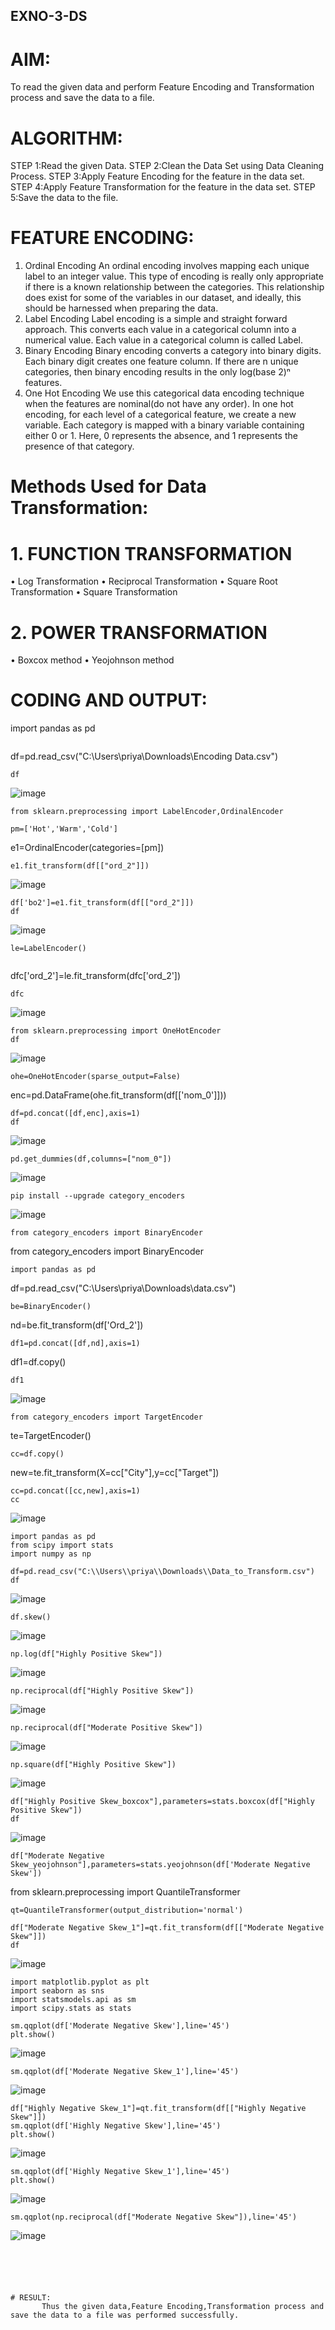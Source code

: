 ## EXNO-3-DS

# AIM:
To read the given data and perform Feature Encoding and Transformation process and save the data to a file.

# ALGORITHM:
STEP 1:Read the given Data.
STEP 2:Clean the Data Set using Data Cleaning Process.
STEP 3:Apply Feature Encoding for the feature in the data set.
STEP 4:Apply Feature Transformation for the feature in the data set.
STEP 5:Save the data to the file.

# FEATURE ENCODING:
1. Ordinal Encoding
An ordinal encoding involves mapping each unique label to an integer value. This type of encoding is really only appropriate if there is a known relationship between the categories. This relationship does exist for some of the variables in our dataset, and ideally, this should be harnessed when preparing the data.
2. Label Encoding
Label encoding is a simple and straight forward approach. This converts each value in a categorical column into a numerical value. Each value in a categorical column is called Label.
3. Binary Encoding
Binary encoding converts a category into binary digits. Each binary digit creates one feature column. If there are n unique categories, then binary encoding results in the only log(base 2)ⁿ features.
4. One Hot Encoding
We use this categorical data encoding technique when the features are nominal(do not have any order). In one hot encoding, for each level of a categorical feature, we create a new variable. Each category is mapped with a binary variable containing either 0 or 1. Here, 0 represents the absence, and 1 represents the presence of that category.

# Methods Used for Data Transformation:
  # 1. FUNCTION TRANSFORMATION
• Log Transformation
• Reciprocal Transformation
• Square Root Transformation
• Square Transformation
  # 2. POWER TRANSFORMATION
• Boxcox method
• Yeojohnson method

# CODING AND OUTPUT:
import pandas as pd
```
```
df=pd.read_csv("C:\\Users\\priya\\Downloads\\Encoding Data.csv")
```
df
```
![image](https://github.com/user-attachments/assets/e84bed62-736a-4948-9746-a11b447b5b24)
```
from sklearn.preprocessing import LabelEncoder,OrdinalEncoder
```
```
pm=['Hot','Warm','Cold']
```
e1=OrdinalEncoder(categories=[pm])
```
e1.fit_transform(df[["ord_2"]])
```
![image](https://github.com/user-attachments/assets/8531eb16-4ff7-4f5e-8737-a639a7396f40)
```
df['bo2']=e1.fit_transform(df[["ord_2"]])
df
```
![image](https://github.com/user-attachments/assets/fbffce5a-76b4-4c0a-a4a1-5f27b1ba19fc)
```
le=LabelEncoder()
```
```dfc=df.copy()
```
dfc['ord_2']=le.fit_transform(dfc['ord_2'])
```
dfc
```
![image](https://github.com/user-attachments/assets/85ab2c6c-a836-401b-9f11-a294445f59ae)
```
from sklearn.preprocessing import OneHotEncoder
df
```
![image](https://github.com/user-attachments/assets/0d868af7-1876-4c2f-b6fb-8881b8717113)
```
ohe=OneHotEncoder(sparse_output=False)
```
enc=pd.DataFrame(ohe.fit_transform(df[['nom_0']]))
```
df=pd.concat([df,enc],axis=1)
df
```
![image](https://github.com/user-attachments/assets/33946df2-f821-4b6d-8c21-e0ca68c6e93a)
```
pd.get_dummies(df,columns=["nom_0"])
```
![image](https://github.com/user-attachments/assets/bdc2fa38-449c-43bc-89a1-30bf5d07a3a3)
```
pip install --upgrade category_encoders
```
![image](https://github.com/user-attachments/assets/9f6bcb63-2881-49e4-96f3-b59340664ddb)
```
from category_encoders import BinaryEncoder
```
from category_encoders import BinaryEncoder
```
import pandas as pd
```
df=pd.read_csv("C:\\Users\\priya\\Downloads\\data.csv")
```
be=BinaryEncoder()
```
nd=be.fit_transform(df['Ord_2'])
```
df1=pd.concat([df,nd],axis=1)
```
df1=df.copy()
```
df1
```
![image](https://github.com/user-attachments/assets/90dc7d32-03b0-42d4-aefe-b0420d67d39a)
```
from category_encoders import TargetEncoder
```
te=TargetEncoder()
```
cc=df.copy()
```
new=te.fit_transform(X=cc["City"],y=cc["Target"])
```
cc=pd.concat([cc,new],axis=1)
cc
```
![image](https://github.com/user-attachments/assets/dffb9424-60f1-46e9-897a-e40e3c182823)
```
import pandas as pd
from scipy import stats
import numpy as np
```
```
df=pd.read_csv("C:\\Users\\priya\\Downloads\\Data_to_Transform.csv")
df
```
![image](https://github.com/user-attachments/assets/6ccca6df-60cc-48ce-9a9a-1e33d27bf7ee)
```
df.skew()
```
![image](https://github.com/user-attachments/assets/6b56ede2-c09b-4d1f-9979-4edfc2ea49b2)
```
np.log(df["Highly Positive Skew"])
```
![image](https://github.com/user-attachments/assets/aa53ccfe-4fce-4a99-8dfb-5177b2801421)
```
np.reciprocal(df["Highly Positive Skew"])
```
![image](https://github.com/user-attachments/assets/ee086a44-5d08-4b04-8463-9fb5d5e4cce3)
```
np.reciprocal(df["Moderate Positive Skew"])
```
![image](https://github.com/user-attachments/assets/520ae0d3-8a6c-4482-8702-f0433ef735ce)
```
np.square(df["Highly Positive Skew"])
```
![image](https://github.com/user-attachments/assets/f5bd85d9-ebfe-467e-aae0-c50402fe627d)
```
df["Highly Positive Skew_boxcox"],parameters=stats.boxcox(df["Highly Positive Skew"])
df
```
![image](https://github.com/user-attachments/assets/7fb6ae6c-1d06-41a9-97e2-78081636cfb7)
```
df["Moderate Negative Skew_yeojohnson"],parameters=stats.yeojohnson(df['Moderate Negative Skew'])
```
from sklearn.preprocessing import QuantileTransformer
```
qt=QuantileTransformer(output_distribution='normal')
```
```
df["Moderate Negative Skew_1"]=qt.fit_transform(df[["Moderate Negative Skew"]])
df
```
![image](https://github.com/user-attachments/assets/99d30b9d-8883-495c-8adc-92c397db3645)
```
import matplotlib.pyplot as plt
import seaborn as sns
import statsmodels.api as sm
import scipy.stats as stats
```
```
sm.qqplot(df['Moderate Negative Skew'],line='45')
plt.show()
```
![image](https://github.com/user-attachments/assets/a3677edf-eb67-43ba-b9ec-de4aae746fd7)
```
sm.qqplot(df['Moderate Negative Skew_1'],line='45')
```
![image](https://github.com/user-attachments/assets/2e9cb7a7-b7b4-4096-b57b-fa5e37a8d51a)
```
df["Highly Negative Skew_1"]=qt.fit_transform(df[["Highly Negative Skew"]])
sm.qqplot(df['Highly Negative Skew'],line='45')
plt.show()
```
![image](https://github.com/user-attachments/assets/409c7073-844f-4d5b-b71d-a90b4c326ad7)
```
sm.qqplot(df['Highly Negative Skew_1'],line='45')
plt.show()
```
![image](https://github.com/user-attachments/assets/b5631112-ce82-4e62-a86a-e291d98dd07f)
```
sm.qqplot(np.reciprocal(df["Moderate Negative Skew"]),line='45')
```
![image](https://github.com/user-attachments/assets/5c954d69-55fe-40be-94ce-4715666e6f03)
```

          



# RESULT:
       Thus the given data,Feature Encoding,Transformation process and save the data to a file was performed successfully.

       
